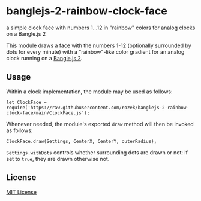 # banglejs-2-rainbow-clock-face #

a simple clock face with numbers 1...12 in "rainbow" colors for analog clocks on a Bangle.js 2

This module draws a face with the numbers 1-12 (optionally surrounded by dots for every minute) with a "rainbow"-like color gradient for an analog clock running on a [Bangle.js 2](https://www.espruino.com/Bangle.js2).

## Usage ##

Within a clock implementation, the module may be used as follows:

```
let ClockFace = require('https://raw.githubusercontent.com/rozek/banglejs-2-rainbow-clock-face/main/ClockFace.js');
```

Whenever needed, the module's exported `draw` method will then be invoked as follows:

```
ClockFace.draw(Settings, CenterX, CenterY, outerRadius);
```

`Settings.withDots` controls whether surrounding dots are drawn or not: if set to `true`, they are drawn otherwise not.

## License ##

[MIT License](LICENSE.md)
